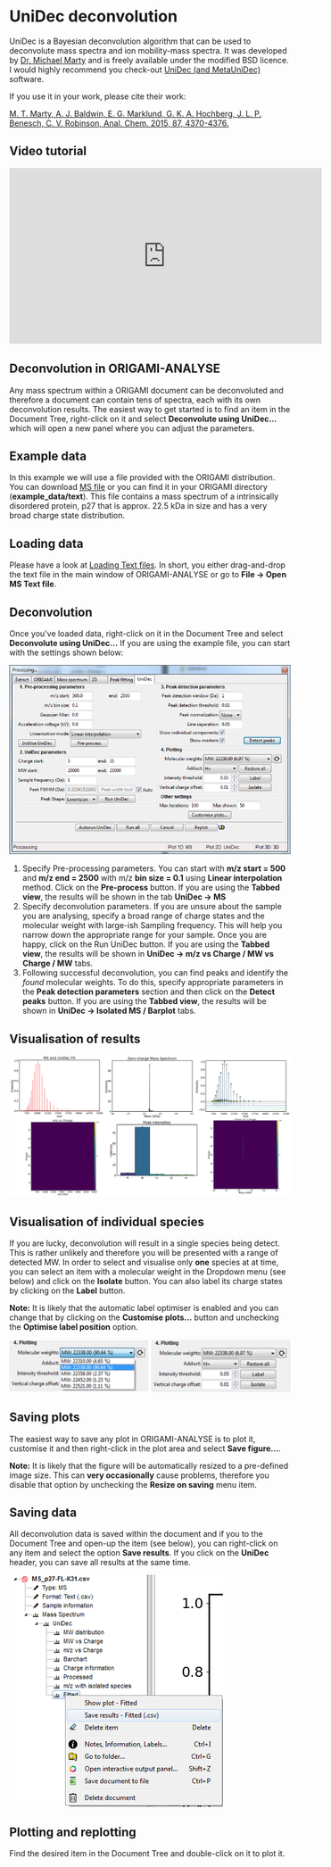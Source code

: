 # UniDec deconvolution

UniDec is a Bayesian deconvolution algorithm that can be used to deconvolute mass spectra and ion mobility-mass spectra. It was developed by [Dr. Michael Marty](https://cbc.arizona.edu/faculty/michael-marty) and is freely available under the modified BSD licence. I would highly recommend you check-out [UniDec (and MetaUniDec)](https://github.com/michaelmarty/UniDec/releases) software.

If you use it in your work, please cite their work:

[M. T. Marty, A. J. Baldwin, E. G. Marklund, G. K. A. Hochberg, J. L. P. Benesch, C. V. Robinson, Anal. Chem. 2015, 87, 4370-4376.](http://pubs.acs.org/doi/abs/10.1021/acs.analchem.5b00140)

## Video tutorial

<iframe width="560" height="315" src="https://www.youtube.com/embed/6_-TDvwH-QQ" frameborder="0" allow="accelerometer; autoplay; encrypted-media; gyroscope; picture-in-picture" allowfullscreen></iframe>

## Deconvolution in ORIGAMI-ANALYSE

Any mass spectrum within a ORIGAMI document can be deconvoluted and therefore a document can contain tens of spectra, each with its own deconvolution results. The easiest way to get started is to find an item in the Document Tree, right-click on it and select **Deconvolute using UniDec...** which will open a new panel where you can adjust the parameters.

## Example data

In this example we will use a file provided with the ORIGAMI distribution. You can download [MS file](../example-files/MS_p27-FL-K31.csv) or you can find it in your ORIGAMI directory (**example_data/text**). This file contains a mass spectrum of a intrinsically disordered protein, p27 that is approx. 22.5 kDa in size and has a very broad charge state distribution.

## Loading data

Please have a look at [Loading Text files](../data-handling/text-files.md).
In short, you either drag-and-drop the text file in the main window of ORIGAMI-ANALYSE or go to **File -> Open MS Text file**.

## Deconvolution

Once you've loaded data, right-click on it in the Document Tree and select **Deconvolute using UniDec...** If you are using the example file, you can start with the settings shown below:

![Image](img/panel-process-unidec.png)

1. Specify Pre-processing parameters. You can start with **m/z start = 500** and **m/z end = 2500** with m/z **bin size = 0.1** using **Linear interpolation** method. Click on the **Pre-process** button. If you are using the **Tabbed view**, the results will be shown in the tab **UniDec -> MS**
2. Specify deconvolution parameters. If you are unsure about the sample you are analysing, specify a broad range of charge states and the molecular weight with large-ish Sampling frequency. This will help you narrow down the appropriate range for your sample. Once you are happy, click on the Run UniDec button. If you are using the **Tabbed view**, the results will be shown in **UniDec -> m/z vs Charge / MW vs Charge / MW** tabs.
3. Following successful deconvolution, you can find peaks and identify the *found* molecular weights. To do this, specify appropriate parameters in the **Peak detection parameters** section and then click on the **Detect peaks** button. If you are using the **Tabbed view**, the results will be shown in **UniDec -> Isolated MS / Barplot** tabs.

## Visualisation of results

![Image](img/unidec-deconvolution-results.png)

## Visualisation of individual species

If you are lucky, deconvolution will result in a single species being detect. This is rather unlikely and therefore you will be presented with a range of detected MW.
In order to select and visualise only **one** species at at time, you can select an item with a molecular weight in the Dropdown menu (see below) and click on the **Isolate** button. You can also label its charge states by clicking on the **Label** button.

**Note:** It is likely that the automatic label optimiser is enabled and you can change that by clicking on the **Customise plots...** button and unchecking the **Optimise label position** option.

![Image](img/unidec-select-mw.png)

## Saving plots

The easiest way to save any plot in ORIGAMI-ANALYSE is to plot it, customise it and then right-click in the plot area and select **Save figure...**.

**Note:** It is likely that the figure will be automatically resized to a pre-defined image size. This can **very occasionally** cause problems, therefore you disable that option by unchecking the **Resize on saving** menu item.

## Saving data

All deconvolution data is saved within the document and if you to the Document Tree and open-up the item (see below), you can right-click on any item and select the option **Save results**. If you click on the **UniDec** header, you can save all results at the same time.

![Image](img/document-tree-save-unidec-data.png)

## Plotting and replotting

Find the desired item in the Document Tree and double-click on it to plot it.